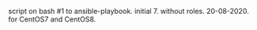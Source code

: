 script on bash #1 to ansible-playbook.
initial 7.
without roles.
20-08-2020.
for CentOS7 and CentOS8.
